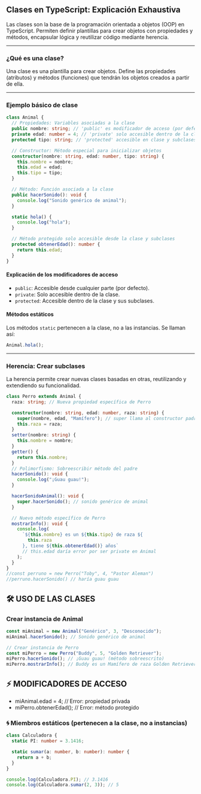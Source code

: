## Clases en TypeScript: Explicación Exhaustiva

Las clases son la base de la programación orientada a objetos (OOP) en TypeScript. Permiten definir plantillas para crear objetos con propiedades y métodos, encapsular lógica y reutilizar código mediante herencia.

---

### ¿Qué es una clase?

Una clase es una plantilla para crear objetos. Define las propiedades (atributos) y métodos (funciones) que tendrán los objetos creados a partir de ella.

---

### Ejemplo básico de clase

```ts
class Animal {
  // Propiedades: Variables asociadas a la clase
  public nombre: string; // 'public' es modificador de acceso (por defecto)
  private edad: number = 4; // 'private' solo accesible dentro de la clase
  protected tipo: string; // 'protected' accesible en clase y subclases

  // Constructor: Método especial para inicializar objetos
  constructor(nombre: string, edad: number, tipo: string) {
    this.nombre = nombre;
    this.edad = edad;
    this.tipo = tipo;
  }

  // Método: Función asociada a la clase
  public hacerSonido(): void {
    console.log("Sonido genérico de animal");
  }

  static hola() {
    console.log("hola");
  }

  // Método protegido solo accesible desde la clase y subclases
  protected obtenerEdad(): number {
    return this.edad;
  }
}
```

#### Explicación de los modificadores de acceso

- `public`: Accesible desde cualquier parte (por defecto).
- `private`: Solo accesible dentro de la clase.
- `protected`: Accesible dentro de la clase y sus subclases.

#### Métodos estáticos

Los métodos `static` pertenecen a la clase, no a las instancias. Se llaman así:

```ts
Animal.hola();
```

---

### Herencia: Crear subclases

La herencia permite crear nuevas clases basadas en otras, reutilizando y extendiendo su funcionalidad.

```ts
class Perro extends Animal {
  raza: string; // Nueva propiedad específica de Perro

  constructor(nombre: string, edad: number, raza: string) {
    super(nombre, edad, "Mamífero"); // super llama al constructor padre
    this.raza = raza;
  }
  setter(nombre: string) {
    this.nombre = nombre;
  }
  getter() {
    return this.nombre;
  }
  // Polimorfismo: Sobreescribir método del padre
  hacerSonido(): void {
    console.log("¡Guau guau!");
  }

  hacerSonidoAnimal(): void {
    super.hacerSonido(); // sonido genérico de animal
  }

  // Nuevo método específico de Perro
  mostrarInfo(): void {
    console.log(
      `${this.nombre} es un ${this.tipo} de raza ${
        this.raza
      }, tiene ${this.obtenerEdad()} años`
      // this.edad daría error por ser private en Animal
    );
  }
}
//const perruno = new Perro("Toby", 4, "Pastor Aleman")
//perruno.hacerSonido() // haría guau guau
```

## 🛠️ USO DE LAS CLASES

### Crear instancia de Animal

```ts
const miAnimal = new Animal("Genérico", 3, "Desconocido");
miAnimal.hacerSonido(); // Sonido genérico de animal

// Crear instancia de Perro
const miPerro = new Perro("Buddy", 5, "Golden Retriever");
miPerro.hacerSonido(); // ¡Guau guau! (método sobreescrito)
miPerro.mostrarInfo(); // Buddy es un Mamífero de raza Golden Retriever, tiene 5 años
```

## ⚡ MODIFICADORES DE ACCESO

- miAnimal.edad = 4; // Error: propiedad privada
- miPerro.obtenerEdad(); // Error: método protegido

### 🌀 Miembros estáticos (pertenecen a la clase, no a instancias)

```ts
class Calculadora {
  static PI: number = 3.1416;

  static sumar(a: number, b: number): number {
    return a + b;
  }
}

console.log(Calculadora.PI); // 3.1416
console.log(Calculadora.sumar(2, 3)); // 5
```

